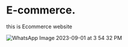 # E-commerce.
this is Ecommerce website

![WhatsApp Image 2023-09-01 at 3 54 32 PM](https://github.com/PoojaRawatig123/E-commerce./assets/113825497/133a8f90-b8b8-46b2-be07-bffe7daae38c)
